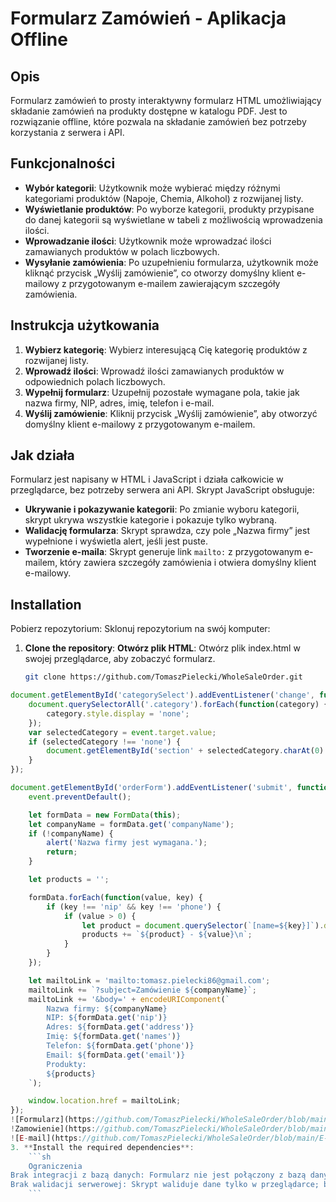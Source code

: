 # Formularz Zamówień - Aplikacja Offline

## Opis

Formularz zamówień to prosty interaktywny formularz HTML umożliwiający składanie zamówień na produkty dostępne w katalogu PDF. Jest to rozwiązanie offline, które pozwala na składanie zamówień bez potrzeby korzystania z serwera i API.

## Funkcjonalności

- **Wybór kategorii**: Użytkownik może wybierać między różnymi kategoriami produktów (Napoje, Chemia, Alkohol) z rozwijanej listy.
- **Wyświetlanie produktów**: Po wyborze kategorii, produkty przypisane do danej kategorii są wyświetlane w tabeli z możliwością wprowadzenia ilości.
- **Wprowadzanie ilości**: Użytkownik może wprowadzać ilości zamawianych produktów w polach liczbowych.
- **Wysyłanie zamówienia**: Po uzupełnieniu formularza, użytkownik może kliknąć przycisk „Wyślij zamówienie”, co otworzy domyślny klient e-mailowy z przygotowanym e-mailem zawierającym szczegóły zamówienia.

## Instrukcja użytkowania

1. **Wybierz kategorię**: Wybierz interesującą Cię kategorię produktów z rozwijanej listy.
2. **Wprowadź ilości**: Wprowadź ilości zamawianych produktów w odpowiednich polach liczbowych.
3. **Wypełnij formularz**: Uzupełnij pozostałe wymagane pola, takie jak nazwa firmy, NIP, adres, imię, telefon i e-mail.
4. **Wyślij zamówienie**: Kliknij przycisk „Wyślij zamówienie”, aby otworzyć domyślny klient e-mailowy z przygotowanym e-mailem.

## Jak działa

Formularz jest napisany w HTML i JavaScript i działa całkowicie w przeglądarce, bez potrzeby serwera ani API. Skrypt JavaScript obsługuje:
- **Ukrywanie i pokazywanie kategorii**: Po zmianie wyboru kategorii, skrypt ukrywa wszystkie kategorie i pokazuje tylko wybraną.
- **Walidację formularza**: Skrypt sprawdza, czy pole „Nazwa firmy” jest wypełnione i wyświetla alert, jeśli jest puste.
- **Tworzenie e-maila**: Skrypt generuje link `mailto:` z przygotowanym e-mailem, który zawiera szczegóły zamówienia i otwiera domyślny klient e-mailowy.

## Installation

Pobierz repozytorium: Sklonuj repozytorium na swój komputer:

1. **Clone the repository**:
    **Otwórz plik HTML**: Otwórz plik index.html w swojej przeglądarce, aby zobaczyć formularz.
    ```sh
    git clone https://github.com/TomaszPielecki/WholeSaleOrder.git
    ````
    

```javascript
document.getElementById('categorySelect').addEventListener('change', function(event) {
    document.querySelectorAll('.category').forEach(function(category) {
        category.style.display = 'none';
    });
    var selectedCategory = event.target.value;
    if (selectedCategory !== 'none') {
        document.getElementById('section' + selectedCategory.charAt(0).toUpperCase() + selectedCategory.slice(1)).style.display = 'block';
    }
});

document.getElementById('orderForm').addEventListener('submit', function(event) {
    event.preventDefault();

    let formData = new FormData(this);
    let companyName = formData.get('companyName');
    if (!companyName) {
        alert('Nazwa firmy jest wymagana.');
        return;
    }

    let products = '';

    formData.forEach(function(value, key) {
        if (key !== 'nip' && key !== 'phone') {
            if (value > 0) {
                let product = document.querySelector(`[name=${key}]`).dataset.product;
                products += `${product} - ${value}\n`;
            }
        }
    });

    let mailtoLink = 'mailto:tomasz.pielecki86@gmail.com';
    mailtoLink += `?subject=Zamówienie ${companyName}`;
    mailtoLink += '&body=' + encodeURIComponent(`
        Nazwa firmy: ${companyName}
        NIP: ${formData.get('nip')}
        Adres: ${formData.get('address')}
        Imię: ${formData.get('names')}
        Telefon: ${formData.get('phone')}
        Email: ${formData.get('email')}
        Produkty:
        ${products}
    `);

    window.location.href = mailtoLink;
});
![Formularz](https://github.com/TomaszPielecki/WholeSaleOrder/blob/main/Formularz.png)
!Zamowienie](https://github.com/TomaszPielecki/WholeSaleOrder/blob/main/Zamowienie.png)
![E-mail](https://github.com/TomaszPielecki/WholeSaleOrder/blob/main/E-mail.png)
3. **Install the required dependencies**:
    ```sh
    Ograniczenia
Brak integracji z bazą danych: Formularz nie jest połączony z bazą danych ani serwerem; dane są przesyłane bezpośrednio na e-mail.
Brak walidacji serwerowej: Skrypt waliduje dane tylko w przeglądarce; brak wsparcia dla bardziej zaawansowanej walidacji lub autoryzacji.
    ```


